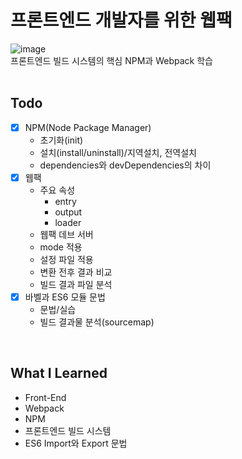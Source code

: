 # 프론트엔드 개발자를 위한 웹팩
![image](https://github.com/user-attachments/assets/bd5316d6-06a5-4d7f-a55f-bdbe5113ced1)
<br>
프론트엔드 빌드 시스템의 핵심 NPM과 Webpack 학습
<br><br>
## Todo
- [x] NPM(Node Package Manager)
  - 초기화(init)
  - 설치(install/uninstall)/지역설치, 전역설치
  - dependencies와 devDependencies의 차이
- [x] 웹팩
  - 주요 속성
    - entry
    - output
    - loader
  - 웹팩 데브 서버
  - mode 적용
  - 설정 파일 적용
  - 변환 전후 결과 비교
  - 빌드 결과 파일 분석
- [x] 바벨과 ES6 모듈 문법
  - 문법/실습
  - 빌드 결과물 분석(sourcemap)
<br>

## What I Learned
- Front-End
- Webpack
- NPM
- 프론트엔드 빌드 시스템
- ES6 Import와 Export 문법
